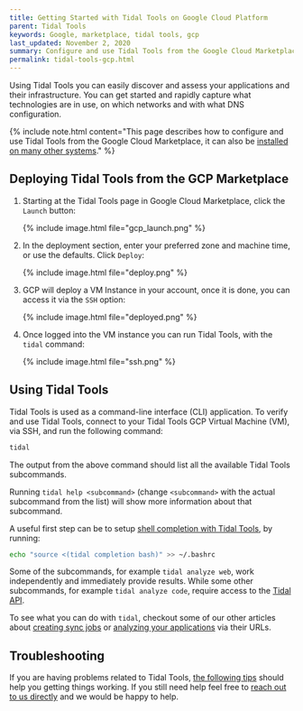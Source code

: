 ```yaml
---
title: Getting Started with Tidal Tools on Google Cloud Platform
parent: Tidal Tools
keywords: Google, marketplace, tidal tools, gcp
last_updated: November 2, 2020
summary: Configure and use Tidal Tools from the Google Cloud Marketplace
permalink: tidal-tools-gcp.html
---
```


Using Tidal Tools you can easily discover and assess your applications and their infrastructure. You can get started and rapidly capture what technologies are in use, on which networks and with what DNS configuration.

{% include note.html content="This page describes how to configure and use Tidal Tools from the Google Cloud Marketplace, it can also be [installed on many other systems](tidal-tools.html)." %}

## Deploying Tidal Tools from the GCP Marketplace

1. Starting at the Tidal Tools page in Google Cloud Marketplace, click the `Launch` button:

    {% include image.html file="gcp_launch.png" %}

2. In the deployment section, enter your preferred zone and machine time, or use the defaults. Click `Deploy`:

    {% include image.html file="deploy.png" %}

3. GCP will deploy a VM Instance in your account, once it is done, you can access it via the `SSH` option:

    {% include image.html file="deployed.png" %}

4. Once logged into the VM instance you can run Tidal Tools, with the `tidal` command:

    {% include image.html file="ssh.png" %}

## Using Tidal Tools

Tidal Tools is used as a command-line interface (CLI) application. To verify and use Tidal Tools, connect to your Tidal Tools GCP Virtual Machine (VM), via SSH, and run the following command:

```bash
tidal
```

The output from the above command should list all the available Tidal Tools subcommands.

Running `tidal help <subcommand>` (change `<subcommand>` with the actual subcommand
from the list) will show more information about that subcommand.

A useful first step can be to setup [shell completion with Tidal Tools](autocompletion.html), by running:

```bash
echo "source <(tidal completion bash)" >> ~/.bashrc
```

Some of the subcommands, for example `tidal analyze web`, work independently and immediately provide results.
While some other subcommands, for example `tidal analyze code`,
require access to the [Tidal API](tidal-tools.html#connecting-to-the-api).

To see what you can do with `tidal`, checkout some of our other articles about
[creating sync jobs](sync-servers.html) or [analyzing your
applications](analyze.html) via their URLs.

## Troubleshooting

If you are having problems related to Tidal Tools, [the following tips](troubleshooting.html)
should help you getting things working. If you still need help feel free
to [reach out to us directly](mailto:support@tidalcloud.com) and we would be happy to help.
